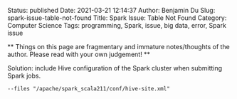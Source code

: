 Status: published
Date: 2021-03-21 12:14:37
Author: Benjamin Du
Slug: spark-issue-table-not-found
Title: Spark Issue: Table Not Found
Category: Computer Science
Tags: programming, Spark, issue, big data, error, Spark issue

**
Things on this page are fragmentary and immature notes/thoughts of the author.
Please read with your own judgement!
**

Solution: include Hive configuration of the Spark cluster when submitting Spark jobs.

    --files "/apache/spark_scala211/conf/hive-site.xml"
